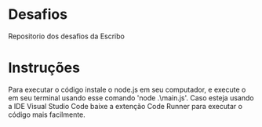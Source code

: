 # Desafios
 Repositorio dos desafios da Escribo

# Instruções
 Para executar o código instale o node.js em seu computador,
 e execute o em seu terminal usando esse comando 'node .\main.js'.
 Caso esteja usando a IDE Visual Studio Code baixe a extenção 
 Code Runner para executar o código mais facilmente.
 